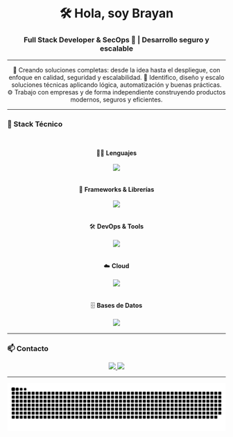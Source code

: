 <h1 align="center">🛠️ Hola, soy Brayan</h1>
<h3 align="center">Full Stack Developer & SecOps 🔐 | Desarrollo seguro y escalable</h3>

---

<div align="center">

🧠 Creando soluciones completas: desde la idea hasta el despliegue, con enfoque en calidad, seguridad y escalabilidad.
🚀 Identifico, diseño y escalo soluciones técnicas aplicando lógica, automatización y buenas prácticas.  
⚙️ Trabajo con empresas y de forma independiente construyendo productos modernos, seguros y eficientes.

</div>

---

### 🧰 Stack Técnico

<div align="center">

<br>

🧑‍💻 <strong>Lenguajes</strong><br><br>
<img src="https://skillicons.dev/icons?i=python,typescript,javascript,java,cs,bash" /><br><br>

🧱 <strong>Frameworks & Librerías</strong><br><br>
<img src="https://skillicons.dev/icons?i=angular,react,astro,nestjs,nextjs,fastapi,net" /><br><br>

🛠️ <strong>DevOps & Tools</strong><br><br>
<img src="https://skillicons.dev/icons?i=docker,github,githubactions,git,terraform,linux,vercel,figma,notion" /><br><br>

☁️ <strong>Cloud</strong><br><br>
<img src="https://skillicons.dev/icons?i=azure,aws" /><br><br>

🗄️ <strong>Bases de Datos</strong><br><br>
<img src="https://skillicons.dev/icons?i=mysql,postgresql,sqlite,mongodb,dynamodb" />

</div>


---

### 📫 Contacto
<div align="center">
  <a href="https://www.linkedin.com/in/brayansstivens/" target="_blank">
    <img src="https://img.shields.io/badge/LinkedIn-Brayan%20Stivens-blue?logo=linkedin&style=for-the-badge" />
  </a>
  <a href="mailto:brayanstivens66@gmail.com">
    <img src="https://img.shields.io/badge/Email-brayanstivens66@gmail.com-D14836?logo=gmail&logoColor=white&style=for-the-badge" />
  </a>
</div>

---

<!-- Snake animation opcional (puede quitarse si no lo querés) -->
<picture>
  <source media="(prefers-color-scheme: dark)" srcset="https://raw.githubusercontent.com/Platane/snk/output/github-contribution-grid-snake-dark.svg" />
  <source media="(prefers-color-scheme: light)" srcset="https://raw.githubusercontent.com/Platane/snk/output/github-contribution-grid-snake.svg" />
  <img alt="snake-animation" src="https://raw.githubusercontent.com/Platane/snk/output/github-contribution-grid-snake.svg" />
</picture>
